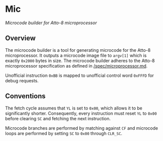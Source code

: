 # Mic

_Microcode builder for Atto-8 microprocessor_

## Overview

The microcode builder is a tool for generating microcode for the Atto-8 microprocessor. It outputs a microcode image file to `argv[1]` which is exactly `0x2000` bytes in size. The microcode builder adheres to the Atto-8 microprocessor specification as defined in [/spec/microprocessor.md](../spec/microprocessor.md).

Unofficial instruction `0xBB` is mapped to unofficial control word `0xFFFD` for debug requests.

## Conventions

The fetch cycle assumes that `YL` is set to `0x00`, which allows it to be significantly shorter. Consequently, every instruction must reset `YL` to `0x00` before clearing `SC` and fetching the next instruction.

Microcode branches are performed by matching against `CF` and microcode loops are performed by setting `SC` to `0x00` through `CLR_SC`.
